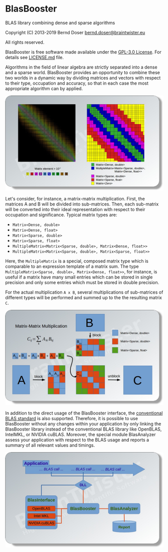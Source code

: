 BlasBooster
===========

BLAS library combining dense and sparse algorithms

Copyright (C) 2013-2019 Bernd Doser <bernd.doser@braintwister.eu>

All rights reserved.

BlasBooster is free software made available under the [GPL-3.0 License](https://opensource.org/licenses/GPL-3.0).
For details see [LICENSE.md](LICENSE.md) file.

Algorithms in the field of linear algebra are strictly separated into a dense
and a sparse world. BlasBooster provides an opportunity to combine these two
worlds in a dynamic way by dividing matrices and vectors with respect to their
type, occupation and accuracy, so that in each case the most appropriate
algorithm can by applied.

![BlasBooster type matrix](docs/images/blasbooster-type-matrix.jpg)

Let's consider, for instance, a matrix-matrix multiplication. First, the
matrices A and B will be divided into sub-matrices. Then, each sub-matrix will
be converted into their ideal representation with respect to their occupation
and significance. Typical matrix types are:

 - `Matrix<Dense, double>`
 - `Matrix<Dense, float>`
 - `Matrix<Sparse, double>`
 - `Matrix<Sparse, float>`
 - `MultipleMatrix<Matrix<Sparse, double>, Matrix<Dense, float>>`
 - `MultipleMatrix<Matrix<Sparse, double>, Matrix<Sparse, float>>`

Here, the `MultipleMatrix` is a special, composed matrix type which is
comparable to an expression template of a matrix sum. The type
`MultipleMatrix<Sparse, double>, Matrix<Dense, float>>`, for instance,
is useful if a matrix have many small entries which can be stored in single
precision and only some entries which must be stored in double precision.

For the actual multiplication `A x B`, several multiplications of sub-matrices
of different types will be performed and summed up to the the resulting matrix
`C`.

![BlasBooster matrix multiplication](docs/images/blasbooster-matmult.jpg)

In addition to the direct usage of the BlasBooster interface, the <a
href="http://www.netlib.org/blas" target="_blank">conventional BLAS
standard</a> is also supported. Therefore, it is possible to use BlasBooster
without any changes within your application by only linking the BlasBooster
library instead of the conventional BLAS library like OpenBLAS, IntelMKL, or
NVIDIA cuBLAS. Moreover, the special module BlasAnalyzer assess your
application with respect to the BLAS usage and reports a summary of all
relevant values and timings.

![BlasBooster scheme](docs/images/blasbooster-flowchart.jpg)
